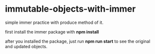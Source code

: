 # immutable-objects-with-immer

simple immer practice with produce method of it.

first install the immer package with **npm install**

after you installed the package, just run **npm run start** to see the original and updated objects.